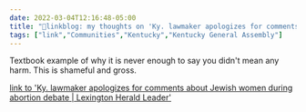 ```yaml
---
date: 2022-03-04T12:16:48-05:00
title: "🔗linkblog: my thoughts on 'Ky. lawmaker apologizes for comments about Jewish women during abortion debate | Lexington Herald Leader'"
tags: ["link","Communities","Kentucky","Kentucky General Assembly"]
---
```

Textbook example of why it is never enough to say you didn't mean any harm. This is shameful and gross.
 
[link to 'Ky. lawmaker apologizes for comments about Jewish women during abortion debate | Lexington Herald Leader'](https://www.kentucky.com/news/politics-government/article259002493.html)
